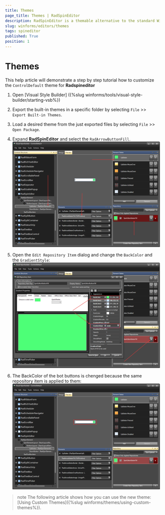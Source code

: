 ```yaml
---
title: Themes
page_title: Themes | RadSpinEditor
description: RadSpinEditor is a themable alternative to the standard Windows Numeric Up Down control.
slug: winforms/editors/themes
tags: spineditor
published: True
position: 1
---
```


# Themes

This help article will demonstrate a step by step tutorial how to customize the `ControlDefault` theme for __Radspineditor__

1. Open [Visual Style Builder] ({%slug winforms/tools/visual-style-builder/starting-vsb%})
2. Export the built-in themes in a specific folder by selecting `File` >> `Export Built-in Themes`.
3. Load a desired theme from the just exported files by selecting `File` >> `Open Package`.
4. Expand __RadSpinEditor__ and select the `RadArrowButtonFill`. 
    ![spineditor-themes001](images/spineditor-themes001.png)

5. Open the `Edit Repository Item` dialog and change the `BackColor` and the `GradientStyle`:
   ![spineditor-themes002](images/spineditor-themes002.png)

6. The BackColor of the bot buttons is chenged because the same repository item is applied to them:
   ![spineditor-themes003](images/spineditor-themes003.png)

>note The following article shows how you can use the new theme: [Using Custom Themes]({%slug winforms/themes/using-custom-themes%}).